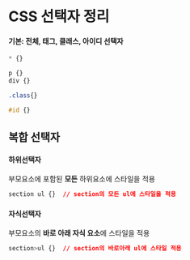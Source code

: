 # CSS 선택자 정리





#### 기본: 전체, 태그, 클래스, 아이디 선택자

```css
* {}

p {}
div {}

.class{}

#id {}
```



## 복합 선택자



#### 하위선택자

부모요소에 포함된 **모든** 하위요소에 스타일을 적용

```css
section ul {}  // section의 모든 ul에 스타일을 적용
```



#### 자식선택자

부모요소의 **바로 아래 자식 요소**에 스타일을 적용

```css
section>ul {}  // section의 바로아래 ul에 스타일 적용
```





